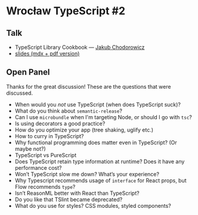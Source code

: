 # Wrocław TypeScript #2

## Talk

- TypeScript Library Cookbook — [Jakub Chodorowicz](https://github.com/chodorowicz)
- [slides (mdx + pdf version)](https://github.com/chodorowicz/talk-ts-library)

## Open Panel

Thanks for the great discussion! These are the questions that were discussed.

- When would you _not_ use TypeScript (when does TypeScript suck)?
- What do you think about `semantic-release`?
- Can I use `microbundle` when I'm targeting Node, or should I go with `tsc`?
- Is using decorators a good practice?
- How do you optimize your app (tree shaking, uglify etc.)
- How to curry in TypeScript?
- Why functional programming does matter even in TypeScript? (Or maybe not?)
- TypeScript vs PureScript
- Does TypeScript retain type information at runtime? Does it have any performance cost?
- Won’t TypeScript slow me down? What’s your experience?
- Why Typescript recommends usage of `interface` for React props, but Flow recommends `type`?
- Isn’t ReasonML better with React than TypeScript?
- Do you like that TSlint became deprecated?
- What do you use for styles? CSS modules, styled components?
